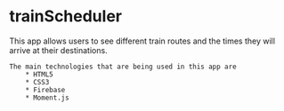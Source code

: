 # trainScheduler

This app allows users to see different train routes and the times they will arrive at their destinations.

    The main technologies that are being used in this app are
        * HTML5
        * CSS3
        * Firebase
        * Moment.js
